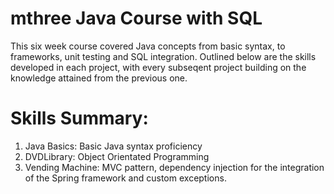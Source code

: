 # mthree Java Course with SQL 
This six week course covered Java concepts from basic syntax, to frameworks, unit testing and SQL integration. Outlined below are the skills developed in each project, with every subseqent project building on the knowledge attained from the previous one. 

# Skills Summary:

1. Java Basics: Basic Java syntax proficiency
2. DVDLibrary: Object Orientated Programming
3. Vending Machine: MVC pattern, dependency injection for the integration of the Spring framework and custom exceptions. 
